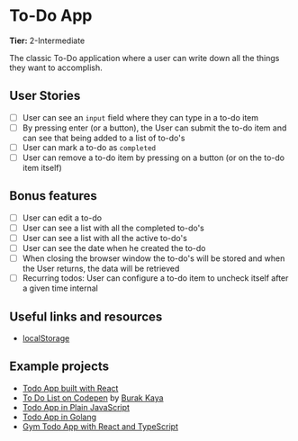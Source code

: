 # To-Do App

**Tier:** 2-Intermediate

The classic To-Do application where a user can write down all the things they want to accomplish.

## User Stories

-   [ ] User can see an `input` field where they can type in a to-do item
-   [ ] By pressing enter (or a button), the User can submit the to-do item and can see that being added to a list of to-do's
-   [ ] User can mark a to-do as `completed`
-   [ ] User can remove a to-do item by pressing on a button (or on the to-do item itself)

## Bonus features

-   [ ] User can edit a to-do
-   [ ] User can see a list with all the completed to-do's
-   [ ] User can see a list with all the active to-do's
-   [ ] User can see the date when he created the to-do
-   [ ] When closing the browser window the to-do's will be stored and when the User returns, the data will be retrieved
-   [ ] Recurring todos: User can configure a to-do item to uncheck itself after a given time internal

## Useful links and resources

-   [localStorage](https://developer.mozilla.org/en-US/docs/Web/API/Window/localStorage)

## Example projects

-   [Todo App built with React](http://todomvc.com/examples/react/#/)
-   [To Do List on Codepen](https://codepen.io/yesilfasulye/pen/eJIuF) by [Burak Kaya](https://codepen.io/yesilfasulye/)
-   [Todo App in Plain JavaScript](https://safdarjamal.github.io/todo-app/)
-   [Todo App in Golang](https://github.com/schadokar/go-to-do-app)
-   [Gym Todo App with React and TypeScript](https://github.com/andreidobrinski/gym-todo)
